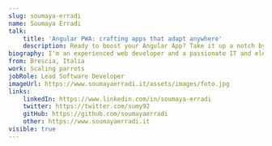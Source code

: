 ```yaml
---
slug: soumaya-erradi
name: Soumaya Erradi
talk: 
    title: 'Angular PWA: crafting apps that adapt anywhere'
    description: Ready to boost your Angular App? Take it up a notch by turning it into a Progressive Web App (PWA). With Angular's help, upgrading your app to a PWA and setting up the necessary service worker is easy. The service worker keeps your app accessible even offline, storing all important data. Plus, your PWA can act like a desktop or mobile app, giving users a native app feel. Join us as we explore Angular PWAs, showing you how to set up your app and make it look good on any device.
biography: I'm an experienced web developer and a passionate IT and electronics instructor. I'm specialized in frontend applications and currently I'm a lead software developer in a blockchain app development team. I spend most of my time exploring what's new in the tech world and helping other developers improve their skills.
from: Brescia, Italia
work: Scaling parrots
jobRole: Lead Software Developer
imageUrl: https://www.soumayaerradi.it/assets/images/foto.jpg
links:
    linkedIn: https://www.linkedin.com/in/soumaya-erradi
    twitter: https://twitter.com/sumy92
    gitHub: https://github.com/soumayaerradi
    other: https://www.soumayaerradi.it
visible: true
---
```

